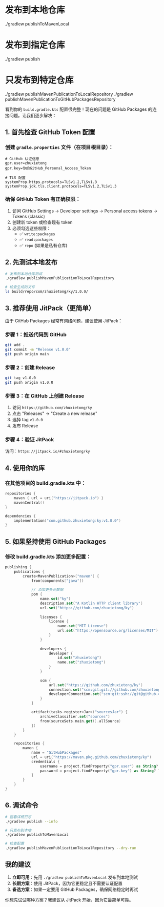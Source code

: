 # 发布到本地仓库
./gradlew publishToMavenLocal

# 发布到指定仓库
./gradlew publish

# 只发布到特定仓库
./gradlew publishMavenPublicationToLocalRepository
./gradlew publishMavenPublicationToGitHubPackagesRepository



看到你的 `build.gradle.kts` 配置很完整！现在的问题是 GitHub Packages 的连接问题。让我们逐步解决：

## 1. 首先检查 GitHub Token 配置

### 创建 `gradle.properties` 文件（在项目根目录）：

```properties
# GitHub 认证信息
gpr.user=zhuxietong
gpr.key=你的GitHub_Personal_Access_Token

# TLS 配置
systemProp.https.protocols=TLSv1.2,TLSv1.3
systemProp.jdk.tls.client.protocols=TLSv1.2,TLSv1.3
```

### 确保 GitHub Token 有正确权限：

1. 访问 GitHub Settings → Developer settings → Personal access tokens → Tokens (classic)
2. 创建新 token 或检查现有 token
3. 必须勾选这些权限：
    - ✅ `write:packages`
    - ✅ `read:packages`
    - ✅ `repo` (如果是私有仓库)

## 2. 先测试本地发布

```bash
# 发布到本地仓库测试
./gradlew publishMavenPublicationToLocalRepository

# 检查生成的文件
ls build/repo/com/zhuxietong/ky/1.0.0/
```

## 3. 推荐使用 JitPack（更简单）

由于 GitHub Packages 经常有网络问题，建议使用 JitPack：

### 步骤 1：推送代码到 GitHub

```bash
git add .
git commit -m "Release v1.0.0"
git push origin main
```

### 步骤 2：创建 Release

```bash
git tag v1.0.0
git push origin v1.0.0
```

### 步骤 3：在 GitHub 上创建 Release

1. 访问 `https://github.com/zhuxietong/ky`
2. 点击 "Releases" → "Create a new release"
3. 选择 tag `v1.0.0`
4. 发布 Release

### 步骤 4：验证 JitPack

访问：`https://jitpack.io/#zhuxietong/ky`

## 4. 使用你的库

### 在其他项目的 build.gradle.kts 中：

```kotlin
repositories {
    maven { url = uri("https://jitpack.io") }
    mavenCentral()
}

dependencies {
    implementation("com.github.zhuxietong:ky:v1.0.0")
}
```

## 5. 如果坚持使用 GitHub Packages

### 修改 build.gradle.kts 添加更多配置：

```kotlin
publishing {
    publications {
        create<MavenPublication>("maven") {
            from(components["java"])
            
            // 添加更多元数据
            pom {
                name.set("ky")
                description.set("A Kotlin HTTP client library")
                url.set("https://github.com/zhuxietong/ky")
                
                licenses {
                    license {
                        name.set("MIT License")
                        url.set("https://opensource.org/licenses/MIT")
                    }
                }
                
                developers {
                    developer {
                        id.set("zhuxietong")
                        name.set("zhuxietong")
                    }
                }
                
                scm {
                    url.set("https://github.com/zhuxietong/ky")
                    connection.set("scm:git:git://github.com/zhuxietong/ky.git")
                    developerConnection.set("scm:git:ssh://git@github.com/zhuxietong/ky.git")
                }
            }

            artifact(tasks.register<Jar>("sourcesJar") {
                archiveClassifier.set("sources")
                from(sourceSets.main.get().allSource)
            })
        }
    }

    repositories {
        maven {
            name = "GitHubPackages"
            url = uri("https://maven.pkg.github.com/zhuxietong/ky")
            credentials {
                username = project.findProperty("gpr.user") as String? ?: System.getenv("GITHUB_USERNAME")
                password = project.findProperty("gpr.key") as String? ?: System.getenv("GITHUB_TOKEN")
            }
        }
    }
}
```

## 6. 调试命令

```bash
# 查看详细日志
./gradlew publish --info

# 只发布到本地
./gradlew publishToMavenLocal

# 检查配置
./gradlew publishMavenPublicationToLocalRepository --dry-run
```

## 我的建议

1. **立即可用**：先用 `./gradlew publishToMavenLocal` 发布到本地测试
2. **长期方案**：使用 JitPack，因为它更稳定且不需要认证配置
3. **备选方案**：如果一定要用 GitHub Packages，确保网络稳定时再试

你想先试试哪种方案？我建议从 JitPack 开始，因为它最简单可靠。